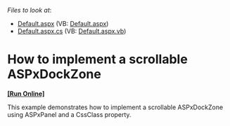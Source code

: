 <!-- default file list -->
*Files to look at*:

* [Default.aspx](./CS/Default.aspx) (VB: [Default.aspx](./VB/Default.aspx))
* [Default.aspx.cs](./CS/Default.aspx.cs) (VB: [Default.aspx.vb](./VB/Default.aspx.vb))
<!-- default file list end -->
# How to implement a scrollable ASPxDockZone
<!-- run online -->
**[[Run Online]](https://codecentral.devexpress.com/t553513/)**
<!-- run online end -->


This example demonstrates how to implement a scrollable ASPxDockZone using ASPxPanel and a CssClass property.

<br/>


